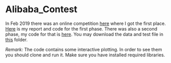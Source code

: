 # Alibaba_Contest

In Feb 2019 there was an online competition [here](http://autdmc.ir) where I got the first place. [Here](BD_Code_and_Report.ipynb) is my report and code for the first phase. There was also a second phase, my code for that is [here](BD_Code_Phase2.ipynb). You may download the data and test file in [this](Files) folder.

*Remark:* The code contains some interactive plotting. In order to see them you should clone and run it. Make sure you have installed required libraries.

